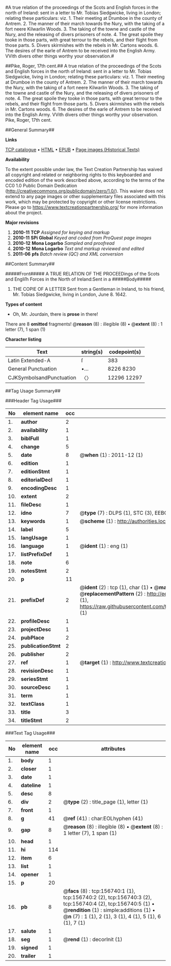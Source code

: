 #A true relation of the proceedings of the Scots and English forces in the north of Ireland: sent in a letter to Mr. Tobias Siedgwicke, living in London; relating these particulars: viz. 1. Their meeting at Drumboe in the county of Antrem. 2. The manner of their march towards the Nury, with the taking of a fort neere Kilwarlin Woods. 3. The taking of the towne and castle of the Nury, and the releasing of divers prisoners of note. 4. The great spoile they tooke in those parts, with great  terrour to the rebels, and their flight from those parts. 5. Divers skirmishes with the rebels in Mr. Cartons woods. 6. The desires of the earle of Antrem to be received into the English Army. VVith divers other things worthy your observation.#

##Pike, Roger, 17th cent.##
A true relation of the proceedings of the Scots and English forces in the north of Ireland: sent in a letter to Mr. Tobias Siedgwicke, living in London; relating these particulars: viz. 1. Their meeting at Drumboe in the county of Antrem. 2. The manner of their march towards the Nury, with the taking of a fort neere Kilwarlin Woods. 3. The taking of the towne and castle of the Nury, and the releasing of divers prisoners of note. 4. The great spoile they tooke in those parts, with great  terrour to the rebels, and their flight from those parts. 5. Divers skirmishes with the rebels in Mr. Cartons woods. 6. The desires of the earle of Antrem to be received into the English Army. VVith divers other things worthy your observation.
Pike, Roger, 17th cent.

##General Summary##

**Links**

[TCP catalogue](http://www.ota.ox.ac.uk/tcp/)  • 
[HTML](http://tei.it.ox.ac.uk/tcp/Texts-HTML/free/A90/A90704.html)  • 
[EPUB](http://tei.it.ox.ac.uk/tcp/Texts-EPUB/free/A90/A90704.epub) • 
[Page images (Historical Texts)](https://historicaltexts.jisc.ac.uk/eebo-99859818e)

**Availability**

To the extent possible under law, the Text Creation Partnership has waived all copyright and related or neighboring rights to this keyboarded and encoded edition of the work described above, according to the terms of the CC0 1.0 Public Domain Dedication (http://creativecommons.org/publicdomain/zero/1.0/). This waiver does not extend to any page images or other supplementary files associated with this work, which may be protected by copyright or other license restrictions. Please go to https://www.textcreationpartnership.org/ for more information about the project.

**Major revisions**

1. __2010-11__ __TCP__ *Assigned for keying and markup*
1. __2010-11__ __SPi Global__ *Keyed and coded from ProQuest page images*
1. __2010-12__ __Mona Logarbo__ *Sampled and proofread*
1. __2010-12__ __Mona Logarbo__ *Text and markup reviewed and edited*
1. __2011-06__ __pfs__ *Batch review (QC) and XML conversion*

##Content Summary##

#####Front#####
A TRUE RELATION OF THE PROCEEDings of the Scots and Engliſh Forces in the North of Ireland:Sent in a
#####Body#####

1. THE COPIE OF A LETTER Sent from a Gentleman in Ireland, to his friend, Mr. Tobias Siedgwicke, living in London, June 8. 1642.

**Types of content**

  * Oh, Mr. Jourdain, there is **prose** in there!

There are 8 **omitted** fragments! 
 @__reason__ (8) : illegible (8)  •  @__extent__ (8) : 1 letter (7), 1 span (1)

**Character listing**


|Text|string(s)|codepoint(s)|
|---|---|---|
|Latin Extended-A|ſ|383|
|General Punctuation|•…|8226 8230|
|CJKSymbolsandPunctuation|〈〉|12296 12297|

##Tag Usage Summary##

###Header Tag Usage###

|No|element name|occ|attributes|
|---|---|---|---|
|1.|__author__|2||
|2.|__availability__|1||
|3.|__biblFull__|1||
|4.|__change__|5||
|5.|__date__|8| @__when__ (1) : 2011-12 (1)|
|6.|__edition__|1||
|7.|__editionStmt__|1||
|8.|__editorialDecl__|1||
|9.|__encodingDesc__|1||
|10.|__extent__|2||
|11.|__fileDesc__|1||
|12.|__idno__|7| @__type__ (7) : DLPS (1), STC (3), EEBO-CITATION (1), PROQUEST (1), VID (1)|
|13.|__keywords__|1| @__scheme__ (1) : http://authorities.loc.gov/ (1)|
|14.|__label__|5||
|15.|__langUsage__|1||
|16.|__language__|1| @__ident__ (1) : eng (1)|
|17.|__listPrefixDef__|1||
|18.|__note__|6||
|19.|__notesStmt__|2||
|20.|__p__|11||
|21.|__prefixDef__|2| @__ident__ (2) : tcp (1), char (1)  •  @__matchPattern__ (2) : ([0-9\-]+):([0-9IVX]+) (1), (.+) (1)  •  @__replacementPattern__ (2) : http://eebo.chadwyck.com/downloadtiff?vid=$1&page=$2 (1), https://raw.githubusercontent.com/textcreationpartnership/Texts/master/tcpchars.xml#$1 (1)|
|22.|__profileDesc__|1||
|23.|__projectDesc__|1||
|24.|__pubPlace__|2||
|25.|__publicationStmt__|2||
|26.|__publisher__|2||
|27.|__ref__|1| @__target__ (1) : http://www.textcreationpartnership.org/docs/. (1)|
|28.|__revisionDesc__|1||
|29.|__seriesStmt__|1||
|30.|__sourceDesc__|1||
|31.|__term__|1||
|32.|__textClass__|1||
|33.|__title__|3||
|34.|__titleStmt__|2||


###Text Tag Usage###

|No|element name|occ|attributes|
|---|---|---|---|
|1.|__body__|1||
|2.|__closer__|1||
|3.|__date__|1||
|4.|__dateline__|1||
|5.|__desc__|8||
|6.|__div__|2| @__type__ (2) : title_page (1), letter (1)|
|7.|__front__|1||
|8.|__g__|41| @__ref__ (41) : char:EOLhyphen (41)|
|9.|__gap__|8| @__reason__ (8) : illegible (8)  •  @__extent__ (8) : 1 letter (7), 1 span (1)|
|10.|__head__|1||
|11.|__hi__|114||
|12.|__item__|6||
|13.|__list__|1||
|14.|__opener__|1||
|15.|__p__|20||
|16.|__pb__|8| @__facs__ (8) : tcp:156740:1 (1), tcp:156740:2 (2), tcp:156740:3 (2), tcp:156740:4 (2), tcp:156740:5 (1)  •  @__rendition__ (1) : simple:additions (1)  •  @__n__ (7) : 1 (1), 2 (1), 3 (1), 4 (1), 5 (1), 6 (1), 7 (1)|
|17.|__salute__|1||
|18.|__seg__|1| @__rend__ (1) : decorInit (1)|
|19.|__signed__|1||
|20.|__trailer__|1||
